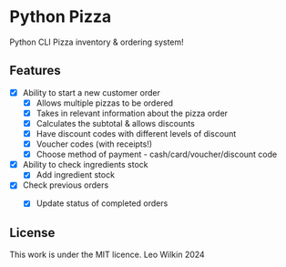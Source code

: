 # Python Pizza
Python CLI Pizza inventory &amp; ordering system!

## Features
- [X] Ability to start a new customer order
  - [X] Allows multiple pizzas to be ordered
  - [X] Takes in relevant information about the pizza order
  - [X] Calculates the subtotal & allows discounts
  - [X] Have discount codes with different levels of discount
  - [X] Voucher codes (with receipts!)
  - [X] Choose method of payment - cash/card/voucher/discount code
- [X] Ability to check ingredients stock
  - [X] Add ingredient stock
- [X] Check previous orders
  - [X] Update status of completed orders


## License
This work is under the MIT licence. Leo Wilkin 2024
